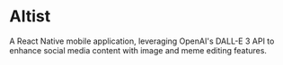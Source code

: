 # AItist
A React Native mobile application, leveraging OpenAI's DALL-E 3 API to enhance social media content with image and meme editing features.
